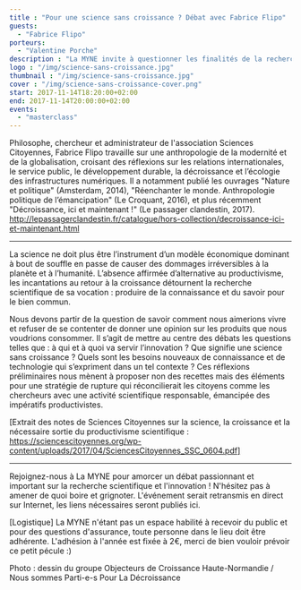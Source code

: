 ```yaml
---
title : "Pour une science sans croissance ? Débat avec Fabrice Flipo"
guests:
  - "Fabrice Flipo"
porteurs:
  - "Valentine Porche"
description : "La MYNE invite à questionner les finalités de la recherche scientifique à l'occasion d'un apéro-débat avec Fabrice Flipo."
logo : "/img/science-sans-croissance.jpg"
thumbnail : "/img/science-sans-croissance.jpg"
cover : "/img/science-sans-croissance-cover.png"
start: 2017-11-14T18:20:00+02:00
end: 2017-11-14T20:00:00+02:00
events:
  - "masterclass"
---
```


Philosophe, chercheur et administrateur de l'association Sciences Citoyennes, Fabrice Flipo travaille sur une anthropologie de la modernité et de la globalisation, croisant des réflexions sur les relations internationales, le service public, le développement durable, la décroissance et l’écologie des infrastructures numériques. Il a notamment publié les ouvrages "Nature et politique" (Amsterdam, 2014), "Réenchanter le monde. Anthropologie politique de l’émancipation" (Le Croquant, 2016), et plus récemment "Décroissance, ici et maintenant !" (Le passager clandestin, 2017).
http://lepassagerclandestin.fr/catalogue/hors-collection/decroissance-ici-et-maintenant.html
____________________________________________________________

La science ne doit plus être l’instrument d’un modèle économique dominant à bout de souffle en passe de causer des dommages irréversibles à la planète et à l’humanité. L’absence affirmée d’alternative au productivisme, les incantations au retour à la croissance détournent la recherche scientifique de sa vocation : produire de la connaissance et du savoir pour le bien commun.

Nous devons partir de la question de savoir comment nous aimerions vivre et refuser de se contenter de donner une opinion sur les produits que nous voudrions consommer. Il s’agit de mettre au centre des débats les questions telles que : à qui et à quoi va servir l’innovation ? Que signifie une science sans croissance ? Quels sont les besoins nouveaux de connaissance et de technologie qui s’expriment dans un tel contexte ? Ces réflexions préliminaires nous mènent à proposer non des recettes mais des éléments pour une stratégie de rupture qui réconcilierait les citoyens comme les chercheurs avec une activité scientifique responsable, émancipée des impératifs productivistes.

[Extrait des notes de Sciences Citoyennes sur la science, la croissance et la nécessaire sortie du productivisme scientifique : https://sciencescitoyennes.org/wp-content/uploads/2017/04/SciencesCitoyennes_SSC_0604.pdf]
____________________________________________________________

Rejoignez-nous à La MYNE pour amorcer un débat passionnant et important sur la recherche scientifique et l'innovation !
N'hésitez pas à amener de quoi boire et grignoter. L'événement serait retransmis en direct sur Internet, les liens nécessaires seront publiés ici.


[Logistique]
La MYNE n'étant pas un espace habilité à recevoir du public et pour des questions d'assurance, toute personne dans le lieu doit être adhérente. L'adhésion à l'année est fixée à 2€, merci de bien vouloir prévoir ce petit pécule :)

Photo : dessin du groupe Objecteurs de Croissance Haute-Normandie / Nous sommes Parti-e-s Pour La Décroissance

